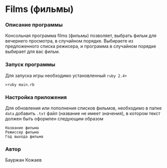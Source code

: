 # Films (фильмы)
### Описание программы
Консольная программа films (фильмы) позволяет, выбрать фильм для вечернего просмотра, в случайном порядке.
Выбираете из предложенного списка режисера, и программа в случайном порядке выбирает для вас фильм.
### Запуск программы
Для запуска игры необходимо установленный `ruby 2.4+`
```
>ruby main.rb
```
### Настройка приложения
Для обновления или пополнения списков фильмов, необходимо в папке `data` добавить `.txt` файл (название не имеет значения), в котором
текст должен быть оформлен следующим образом
```
Название фильма
Режиссер фильма
Год выхода фильма
```
### Автор
Бауржан Кожаев
